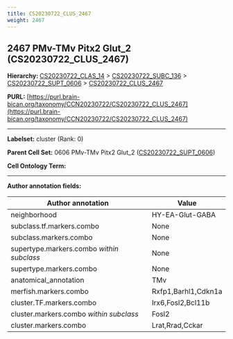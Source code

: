 ```yaml
---
title: CS20230722_CLUS_2467
weight: 2467
---
```

## 2467 PMv-TMv Pitx2 Glut_2 (CS20230722_CLUS_2467)
<b>Hierarchy: </b>
[CS20230722_CLAS_14](../CS20230722_CLAS_14) >
[CS20230722_SUBC_136](../CS20230722_SUBC_136) >
[CS20230722_SUPT_0606](../CS20230722_SUPT_0606) >
[CS20230722_CLUS_2467](../CS20230722_CLUS_2467)

**PURL:** [https://purl.brain-bican.org/taxonomy/CCN20230722/CS20230722_CLUS_2467](https://purl.brain-bican.org/taxonomy/CCN20230722/CS20230722_CLUS_2467)

---


**Labelset:** cluster (Rank: 0)

**Parent Cell Set:** 0606 PMv-TMv Pitx2 Glut_2 ([CS20230722_SUPT_0606](../CS20230722_SUPT_0606))



**Cell Ontology Term:** 

[MARKER GENES.]: #


---

[TRANSFERRED ANNOTATIONS.]: #


[AUTHOR ANNOTATION FIELDS.]: #


**Author annotation fields:**

| Author annotation | Value |
|-------------------|-------|
|neighborhood|HY-EA-Glut-GABA|
|subclass.tf.markers.combo|None|
|subclass.markers.combo|None|
|supertype.markers.combo _within subclass_|None|
|supertype.markers.combo|None|
|anatomical_annotation|TMv|
|merfish.markers.combo|Rxfp1,Barhl1,Cdkn1a|
|cluster.TF.markers.combo|Irx6,Fosl2,Bcl11b|
|cluster.markers.combo _within subclass_|Fosl2|
|cluster.markers.combo|Lrat,Rrad,Cckar|
